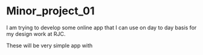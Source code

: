 # Minor_project_01

I am trying to develop some online app that I can use on day to day basis for my design work at RJC.

These will be very simple app with 
